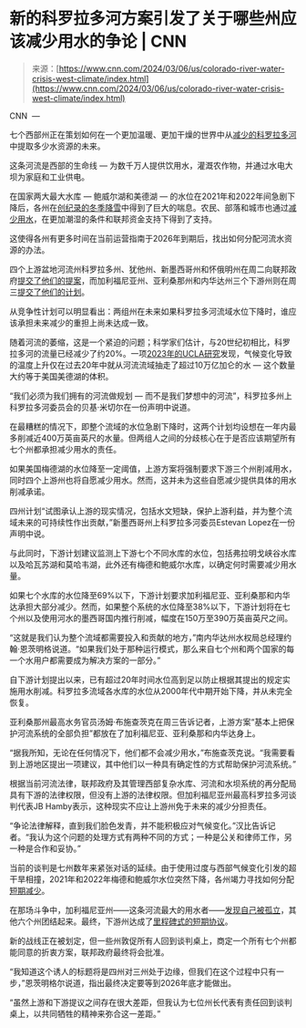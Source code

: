 <!--yml

category: 未分类

date: 2024-05-27 14:43:16

-->

# 新的科罗拉多河方案引发了关于哪些州应该减少用水的争论 | CNN

> 来源：[https://www.cnn.com/2024/03/06/us/colorado-river-water-crisis-west-climate/index.html](https://www.cnn.com/2024/03/06/us/colorado-river-water-crisis-west-climate/index.html)

CNN  —

七个西部州正在策划如何在一个更加温暖、更加干燥的世界中从[减少的科罗拉多河](https://www.cnn.com/2023/08/14/us/colorado-river-future-water-climate/index.html)中提取多少水资源的未来。

这条河流是西部的生命线 — 为数千万人提供饮用水，灌溉农作物，并通过水电大坝为家庭和工业供电。

在国家两大最大水库 — 鲍威尔湖和美德湖 — 的水位在2021年和2022年间急剧下降后，各州在[创纪录的冬季降雪](https://www.cnn.com/2023/04/10/us/colorado-river-water-cuts-winter-snow-climate/index.html)中得到了巨大的喘息。农民、部落和城市也通过[减少用水](https://www.cnn.com/2023/10/19/us/colorado-river-water-usage-negotiations-climate/index.html)，在更加潮湿的条件和联邦资金支持下得到了支持。

这使得各州有更多时间在当前运营指南于2026年到期后，找出如何分配河流水资源的办法。

四个上游盆地河流州科罗拉多州、犹他州、新墨西哥州和怀俄明州在周二向联邦政府[提交了他们的提案](https://dnrweblink.state.co.us/CWCB/0/edoc/223966/UDS%20Alternative%20Submittal%20Letter%20-%20March%205%202024.pdf)，而加利福尼亚州、亚利桑那州和内华达州三个下游州则在周三[提交了他们的计划](https://www.azwater.gov/sites/default/files/2024-03/Lower%20Basin%20Proposes%20New%20Colorado%20River%20Approach%203.6.24.pdf)。

从竞争性计划可以明显看出：两组州在未来如果科罗拉多河流域水位下降时，谁应该承担未来减少的重担上尚未达成一致。

随着河流的萎缩，这是一个紧迫的问题；科学家们估计，与20世纪初相比，科罗拉多河的流量已经减少了约20%。一项[2023年的UCLA研究](https://www.cnn.com/2023/08/01/us/colorado-river-water-loss-lake-mead-climate/index.html)发现，气候变化导致的温度上升仅在过去20年中就从河流流域抽走了超过10万亿加仑的水 — 这个数量大约等于美国美德湖的体积。

“我们必须为我们拥有的河流做规划 — 而不是我们梦想中的河流”，科罗拉多州上科罗拉多河委员会的贝基·米切尔在一份声明中说道。

在最糟糕的情况下，即整个流域的水位急剧下降时，这两个计划均设想在一年内最多削减近400万英亩英尺的水量。但两组人之间的分歧核心在于是否应该期望所有七个州都承担减少用水的责任。

如果美国梅德湖的水位降至一定阈值，上游方案将强制要求下游三个州削减用水，同时四个上游州也将自愿减少用水。然而，这并未为这些自愿减少提供具体的用水削减承诺。

四州计划“试图承认上游的现实情况，包括水文短缺，保护上游利益，并为整个流域未来的可持续性作出贡献，”新墨西哥州上科罗拉多河委员Estevan Lopez在一份声明中说。

与此同时，下游计划建议监测上下游七个不同水库的水位，包括弗拉明戈峡谷水库以及哈瓦苏湖和莫哈韦湖，此外还有梅德和鲍威尔水库，以确定何时需要减少用水量。

如果七个水库的水位降至69%以下，下游计划要求加利福尼亚、亚利桑那和内华达承担大部分减少。然而，如果整个系统的水位降至38%以下，下游计划将在七个州以及使用河水的墨西哥国内推行削减，幅度在150万至390万英亩英尺之间。

“这就是我们认为整个流域都需要投入和贡献的地方，”南内华达州水权局总经理约翰·恩茨明格说道。“如果我们处于那种运行模式，那么来自七个州和两个国家的每一个水用户都需要成为解决方案的一部分。”

自下游计划提出以来，已有超过20年时间水位高到足以防止根据其提出的规定实施用水削减。科罗拉多流域各水库的水位从2000年代中期开始下降，并从未完全恢复。

亚利桑那州最高水务官员汤姆·布施查茨克在周三告诉记者，上游方案“基本上把保护河流系统的全部负担”都放在了加利福尼亚、亚利桑那和内华达身上。

“据我所知，无论在任何情况下，他们都不会减少用水，”布施查茨克说。“我需要看到上游地区提出一项建议，其中他们以一种具有确定性的方式帮助保护河流系统。”

根据当前河流法律，联邦政府及其管理西部复杂水库、河流和水坝系统的再分配局具有下游的法律权限，但没有上游的法律权限。但加利福尼亚州最高科罗拉多河谈判代表JB Hamby表示，这种现实不应让上游州免于未来的减少分担责任。

“争论法律解释，直到我们脸色发青，并不能积极应对气候变化。”汉比告诉记者。“我认为这个问题的处理方式有两种不同的方式；一种是公关和律师工作，另一种是合作和妥协。”

当前的谈判是七州数年来紧张对话的延续。由于使用过度与西部气候变化引发的超干旱相撞，2021年和2022年梅德和鲍威尔水位突然下降，各州竭力寻找如何分配[短期减少](https://www.cnn.com/2023/05/22/us/colorado-river-lake-mead-water-deal-climate/index.html)。

在那场斗争中，加利福尼亚州——这条河流最大的用水者——[发现自己被孤立](https://www.cnn.com/2023/01/31/us/california-water-proposal-colorado-river-climate/index.html)，其他六个州团结起来。最终，下游州达成了[里程碑式的短期协议](https://www.cnn.com/2023/05/22/us/colorado-river-lake-mead-water-deal-climate/index.html)。

新的战线正在被划定，但一些州敦促所有人回到谈判桌上，商定一个所有七个州都能同意的折衷方案，联邦政府最终将会批准。

“我知道这个诱人的标题将是四州对三州处于边缘，但我们在这个过程中只有一步，”恩茨明格尔说道，指出最终决定要等到2026年底才能做出。

“虽然上游和下游提议之间存在很大差距，但我认为七位州长代表有责任回到谈判桌上，以共同牺牲的精神来弥合这一差距。”
